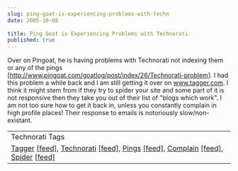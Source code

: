 ```yaml
---
slug: ping-goat-is-experiencing-problems-with-techn
date: 2005-10-08
 
title: Ping Goat is Experiencing Problems with Technorati
published: true
---
```

Over on Pingoat, he is having problems with Technorati not indexing them or any of the pings [<a href="http://www.pingoat.com/goatlog/post/index/26/Technorati-problem" title="PingGoat">http://www.pingoat.com/goatlog/post/index/26/Technorati-problem</a>].  I had this problem a while back and I am still getting it over on <a href="http://www.tagger.com" title="Tagger Blog">www.tagger.com</a>.  I think it might stem from if they try to spider your site and some part of it is not responsive then they take you out of their list of "blogs which work".  I am not too sure how to get it back in, unless you constantly complain in high profile places!  Their response to emails is notoriously slow/non-existant.<p /><table class="TechnoratiHead TagHeader">
<tr><td>Technorati Tags</td></tr>
<tr class="Technorati"><td>
<a href="https://paul.kinlan.me/tags/Tagger" class="Tag" rel="tag">Tagger</a> <a href="http://feeds.technorati.com/feed/posts/tag/Tagger" class="Tag">[feed]</a>, <a href="https://paul.kinlan.me/tags/Technorati" class="Tag" rel="tag">Technorati</a> <a href="http://feeds.technorati.com/feed/posts/tag/Technorati" class="Tag">[feed]</a>, <a href="https://paul.kinlan.me/tags/Pings" class="Tag" rel="tag">Pings</a> <a href="http://feeds.technorati.com/feed/posts/tag/Pings" class="Tag">[feed]</a>, <a href="https://paul.kinlan.me/tags/Complain" class="Tag" rel="tag">Complain</a> <a href="http://feeds.technorati.com/feed/posts/tag/Complain" class="Tag">[feed]</a>, <a href="https://paul.kinlan.me/tags/Spider" class="Tag" rel="tag">Spider</a> <a href="http://feeds.technorati.com/feed/posts/tag/Spider" class="Tag">[feed]</a>
</td></tr>
</table><div class="blogger-post-footer"><img class="posterous_download_image" src="https://blogger.googleusercontent.com/tracker/8109338-112876315786828084?l=www.kinlan.co.uk%2Findex.html" height="1" alt="" width="1" /></div>

